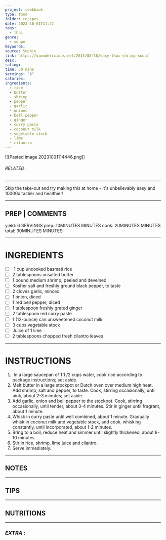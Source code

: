 ```yaml
---
project: cookbook
type: food
folder: recipes
date: 2023-10-01T11:42
tags:
  - thai
genre:
  - soupe
keywords: 
source: Sophie
link: https://damndelicious.net/2015/02/18/easy-thai-shrimp-soup/
desc: 
rating: 
time: 30 mins
servings: "6"
calories: 
ingredients:
  - rice
  - butter
  - shrimp
  - pepper
  - garlic
  - onions
  - bell pepper
  - ginger
  - curry paste
  - coconut milk
  - vegetable stock
  - lime
  - cilantro
---
```


![[Pasted image 20231001114446.png]]
###### *RELATED* : 
---
Skip the take-out and try making this at home - it's unbelievably easy and 10000x tastier and healthier!

---
## PREP | COMMENTS

yield: 6 SERVINGS
prep: 10MINUTES MINUTES
cook: 20MINUTES MINUTES
total: 30MINUTES MINUTES

---
# INGREDIENTS

- [ ]  1 cup uncooked basmati rice
- [ ] 2 tablespoons unsalted butter
- [ ] 1 pound medium shrimp, peeled and deveined
- [ ] Kosher salt and freshly ground black pepper, to taste
- [ ] 2 cloves garlic, minced
- [ ] 1 onion, diced
- [ ] 1 red bell pepper, diced
- [ ] 1 tablespoon freshly grated ginger
- [ ] 2 tablespoon red curry paste
- [ ] 1 (12-ounce) can unsweetened coconut milk
- [ ] 3 cups vegetable stock
- [ ] Juice of 1 lime
- [ ] 2 tablespoons chopped fresh cilantro leaves

---
# INSTRUCTIONS

1.  In a large saucepan of 1 1 /2 cups water, cook rice according to package instructions; set aside.
2. Melt butter in a large stockpot or Dutch oven over medium high heat. Add shrimp, salt and pepper, to taste. Cook, stirring occasionally, until pink, about 2-3 minutes; set aside.
3. Add garlic, onion and bell pepper to the stockpot. Cook, stirring occasionally, until tender, about 3-4 minutes. Stir in ginger until fragrant, about 1 minute.
4. Whisk in curry paste until well combined, about 1 minute. Gradually whisk in coconut milk and vegetable stock, and cook, whisking constantly, until incorporated, about 1-2 minutes.
5. Bring to a boil; reduce heat and simmer until slightly thickened, about 8-10 minutes.
6. Stir in rice, shrimp, lime juice and cilantro.
7. Serve immediately.

---
## NOTES



---
## TIPS



---
## NUTRITIONS



---
### *EXTRA* :



